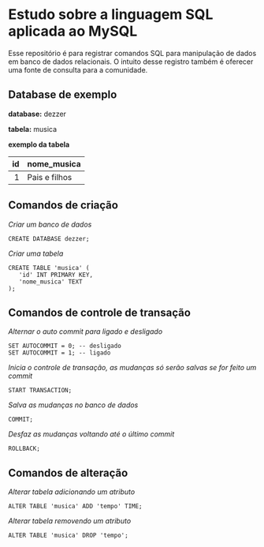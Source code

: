 # Estudo sobre a linguagem SQL aplicada ao MySQL

Esse repositório é para registrar comandos SQL para manipulação de dados em banco de dados relacionais. 
O intuito desse registro também é oferecer uma fonte de consulta para a comunidade.

## Database de exemplo

**database:** dezzer

**tabela:** musica

**exemplo da tabela**

| id | nome_musica |
|---:|-------------|
| 1  | Pais e filhos |

## Comandos de criação

*Criar um banco de dados*
```
CREATE DATABASE dezzer;
```

*Criar uma tabela*
```
CREATE TABLE 'musica' (
   'id' INT PRIMARY KEY,
   'nome_musica' TEXT
);
```

## Comandos de controle de transação

*Alternar o auto commit para ligado e desligado*
```
SET AUTOCOMMIT = 0; -- desligado
SET AUTOCOMMIT = 1; -- ligado
```

*Inicia o controle de transação, as mudanças só serão salvas se for feito um commit*
```
START TRANSACTION;
```

*Salva as mudanças no banco de dados*
```
COMMIT;
```

*Desfaz as mudanças voltando até o último commit*
```
ROLLBACK;
```

## Comandos de alteração

*Alterar tabela adicionando um atributo*
```
ALTER TABLE 'musica' ADD 'tempo' TIME;
```

*Alterar tabela removendo um atributo*
```
ALTER TABLE 'musica' DROP 'tempo';
```




